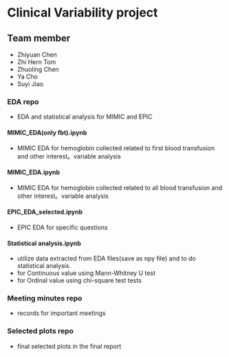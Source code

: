 # Clinical Variability project
## Team member
- Zhiyuan Chen
- Zhi Hern Tom
- Zhuoling Chen
- Ya Cho
- Suyi Jiao

### EDA repo
- EDA and statistical analysis for MIMIC and EPIC

#### MIMIC_EDA(only fbt).ipynb
- MIMIC EDA for hemoglobin collected related to first blood transfusion and other interest。variable analysis

#### MIMIC_EDA.ipynb
- MIMIC EDA for hemoglobin collected related to all blood transfusion and other interest。variable analysis

#### EPIC_EDA_selected.ipynb
- EPIC EDA for specific questions

#### Statistical analysis.ipynb
- utilize data extracted from EDA files(save as npy file) and to do statistical analysis.
- for Continuous value using Mann-Whitney U test
- for Ordinal value using chi-square test tests 

### Meeting minutes repo
- records for important meetings

### Selected plots repo
- final selected plots in the final report

